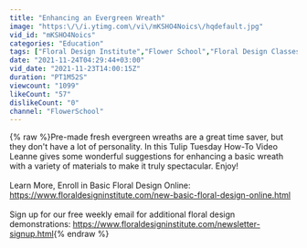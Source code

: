 ```yaml
---
title: "Enhancing an Evergreen Wreath"
image: "https:\/\/i.ytimg.com\/vi\/mKSHO4Noics\/hqdefault.jpg"
vid_id: "mKSHO4Noics"
categories: "Education"
tags: ["Floral Design Institute","Flower School","Floral Design Classes"]
date: "2021-11-24T04:29:44+03:00"
vid_date: "2021-11-23T14:00:15Z"
duration: "PT1M52S"
viewcount: "1099"
likeCount: "57"
dislikeCount: "0"
channel: "FlowerSchool"
---
```

{% raw %}Pre-made fresh evergreen wreaths are a great time saver, but they don't have a lot of personality. In this Tulip Tuesday How-To Video Leanne gives some wonderful suggestions for enhancing a basic wreath with a variety of materials to make it truly spectacular. Enjoy!<br /><br />Learn More, Enroll in Basic Floral Design Online: <a rel="nofollow" target="blank" href="https://www.floraldesigninstitute.com/new-basic-floral-design-online.html">https://www.floraldesigninstitute.com/new-basic-floral-design-online.html</a><br /><br />Sign up for our free weekly email for additional floral design demonstrations: <a rel="nofollow" target="blank" href="https://www.floraldesigninstitute.com/newsletter-signup.html">https://www.floraldesigninstitute.com/newsletter-signup.html</a>{% endraw %}
